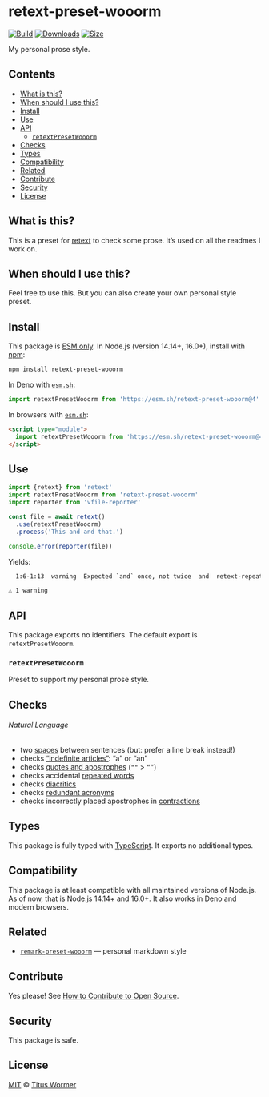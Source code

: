 # retext-preset-wooorm

[![Build][build-badge]][build]
[![Downloads][downloads-badge]][downloads]
[![Size][size-badge]][size]

My personal prose style.

## Contents

*   [What is this?](#what-is-this)
*   [When should I use this?](#when-should-i-use-this)
*   [Install](#install)
*   [Use](#use)
*   [API](#api)
    *   [`retextPresetWooorm`](#retextpresetwooorm)
*   [Checks](#checks)
*   [Types](#types)
*   [Compatibility](#compatibility)
*   [Related](#related)
*   [Contribute](#contribute)
*   [Security](#security)
*   [License](#license)

## What is this?

This is a preset for [retext][] to check some prose.
It’s used on all the readmes I work on.

## When should I use this?

Feel free to use this.
But you can also create your own personal style preset.

## Install

This package is [ESM only][esm].
In Node.js (version 14.14+, 16.0+), install with [npm][]:

```sh
npm install retext-preset-wooorm
```

In Deno with [`esm.sh`][esmsh]:

```js
import retextPresetWooorm from 'https://esm.sh/retext-preset-wooorm@4'
```

In browsers with [`esm.sh`][esmsh]:

```html
<script type="module">
  import retextPresetWooorm from 'https://esm.sh/retext-preset-wooorm@4?bundle'
</script>
```

## Use

```js
import {retext} from 'retext'
import retextPresetWooorm from 'retext-preset-wooorm'
import reporter from 'vfile-reporter'

const file = await retext()
  .use(retextPresetWooorm)
  .process('This and and that.')

console.error(reporter(file))
```

Yields:

```txt
  1:6-1:13  warning  Expected `and` once, not twice  and  retext-repeated-words

⚠ 1 warning
```

## API

This package exports no identifiers.
The default export is `retextPresetWooorm`.

### `retextPresetWooorm`

Preset to support my personal prose style.

## Checks

###### Natural Language

*   two [spaces][] between sentences (but: prefer a line break instead!)
*   checks [“indefinite articles”][articles]: “a” or “an”
*   checks [quotes and apostrophes][quotes] (`""` > `“”`)
*   checks accidental [repeated words][repeated]
*   checks [diacritics][]
*   checks [redundant acronyms][ras]
*   checks incorrectly placed apostrophes in [contractions][]

## Types

This package is fully typed with [TypeScript][].
It exports no additional types.

## Compatibility

This package is at least compatible with all maintained versions of Node.js.
As of now, that is Node.js 14.14+ and 16.0+.
It also works in Deno and modern browsers.

## Related

*   [`remark-preset-wooorm`](https://github.com/wooorm/remark-preset-wooorm)
    — personal markdown style

## Contribute

Yes please!
See [How to Contribute to Open Source][contribute].

## Security

This package is safe.

## License

[MIT][license] © [Titus Wormer][author]

<!-- Definitions -->

[build-badge]: https://github.com/wooorm/retext-preset-wooorm/workflows/main/badge.svg

[build]: https://github.com/wooorm/retext-preset-wooorm/actions

[downloads-badge]: https://img.shields.io/npm/dm/retext-preset-wooorm.svg

[downloads]: https://www.npmjs.com/package/retext-preset-wooorm

[size-badge]: https://img.shields.io/bundlephobia/minzip/retext-preset-wooorm.svg

[size]: https://bundlephobia.com/result?p=retext-preset-wooorm

[npm]: https://docs.npmjs.com/cli/install

[esm]: https://gist.github.com/sindresorhus/a39789f98801d908bbc7ff3ecc99d99c

[esmsh]: https://esm.sh

[typescript]: https://www.typescriptlang.org

[contribute]: https://opensource.guide/how-to-contribute/

[license]: license

[author]: https://wooorm.com

[retext]: https://github.com/retextjs/retext

[spaces]: https://github.com/retextjs/retext-sentence-spacing

[articles]: https://github.com/retextjs/retext-indefinite-article

[quotes]: https://github.com/retextjs/retext-quotes

[repeated]: https://github.com/retextjs/retext-repeated-words

[contractions]: https://github.com/retextjs/retext-contractions

[diacritics]: https://github.com/retextjs/retext-diacritics

[ras]: https://github.com/retextjs/retext-redundant-acronyms
